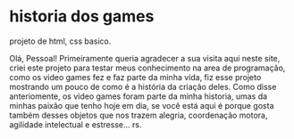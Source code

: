 # historia dos games
projeto de html, css basico.

Olá, Pessoal! Primeiramente queria agradecer a sua visita aqui neste site, criei este projeto para testar meus conhecimento na area de programação,
como os video games fez e faz parte da minha vida, fiz esse projeto mostrando um pouco de como é a história da criação deles.
Como disse anteriomente, os video games foram parte da minha historia, umas da minhas paixão que tenho hoje em dia, se você está aqui é porque gosta também desses objetos que nos trazem alegria, 
coordenação motora, agilidade intelectual e estresse... rs.
